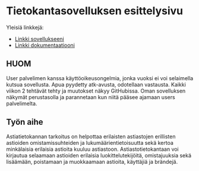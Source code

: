 ﻿# Tietokantasovelluksen esittelysivu

Yleisiä linkkejä:

* [Linkki sovellukseeni](http://hanneras.users.cs.helsinki.fi/)
* [Linkki dokumentaatiooni](https://github.com/hannerasa/Tsoha-Bootstrap/blob/master/doc/dokumentaatio.pdf)

## HUOM

User palvelimen kanssa käyttöoikeusongelmia, jonka vuoksi ei voi selaimella kutsua sovellusta. Apua pyydetty atk-avusta, odotellaan vastausta.
Kaikki viikon 2 tehtävät tehty ja muutokset näkyy GitHubissa. Oman sovelluksen näkymät perustasolla ja parannetaan kun niitä pääsee ajamaan 
users palvelimelta. 

## Työn aihe

Astiatietokannan tarkoitus on helpottaa erilaisten astiastojen erillisten astioiden omistamissuhteiden ja lukumäärientietoisuutta sekä kertoa minkälaisia erilaisia astioita kuuluu astiastoon. 
Astiastotietokantaan voi kirjautua selaamaan astioiden erilaisia luokittelutekijöitä, omistajuuksia sekä lisäämään, poistamaan ja muokkaamaan astioita, käyttäjiä ja brändejä.
